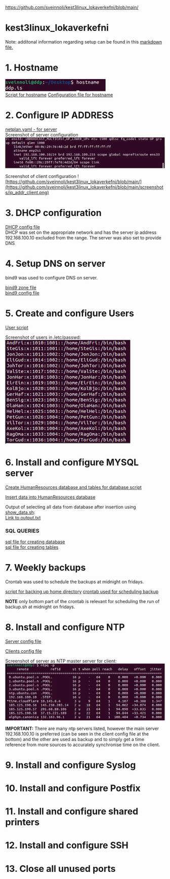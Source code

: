 https://github.com/sveinnoli/kest3linux_lokaverkefni/blob/main/

# kest3linux_lokaverkefni
Note: additonal information regarding setup can be found in this [markdown file.](https://github.com/sveinnoli/kest3linux_lokaverkefni/blob/main/other.md)

# 1. Hostname
![hostname output](https://github.com/sveinnoli/kest3linux_lokaverkefni/blob/main/screenshots/hostname.png)\
[Script for hostname](https://github.com/sveinnoli/kest3linux_lokaverkefni/blob/main/server_vm/scripts/set_hostname)
[Configuration file for hostname](https://github.com/sveinnoli/kest3linux_lokaverkefni/blob/main/server_vm/conf_files/hostname)

# 2. Configure IP ADDRESS
[netplan.yaml - for server](https://github.com/sveinnoli/kest3linux_lokaverkefni/blob/main/server_vm/conf_files/netplan.yaml)\
Screenshot of server configuration\
![Ip conf of server](https://github.com/sveinnoli/kest3linux_lokaverkefni/blob/main/screenshots/ip_addr_server.png)

Screenshot of client configuration
![https://github.com/sveinnoli/kest3linux_lokaverkefni/blob/main/](https://github.com/sveinnoli/kest3linux_lokaverkefni/blob/main/screenshots/ip_addr_client.png)
# 3. DHCP configuration
[DHCP config file](https://github.com/sveinnoli/kest3linux_lokaverkefni/blob/main/server_vm/conf_files/dhcpd.conf)\
DHCP was set on the appropriate network and has the server ip address 192.168.100.10 excluded from the range. The server was also set to provide DNS

# 4. Setup DNS on server
bind9 was used to configure DNS on server.

[bind9 zone file](https://github.com/sveinnoli/kest3linux_lokaverkefni/blob/main/server_vm/conf_files/ddp.is.zone)\
[bind9 config file](https://github.com/sveinnoli/kest3linux_lokaverkefni/blob/main/server_vm/conf_files/named.conf.local)

# 5. Create and configure Users
[User script](https://github.com/sveinnoli/kest3linux_lokaverkefni/blob/main/server_vm/scripts/create_users.sh)

Screenshot of users in /etc/passwd:\
![screenshot of users in /etc/passwd](https://github.com/sveinnoli/kest3linux_lokaverkefni/blob/main/screenshots/users.png)

# 6. Install and configure MYSQL server
[Create HumanResources database and tables for database script](https://github.com/sveinnoli/kest3linux_lokaverkefni/blob/main/server_vm/mysql_files/setup_humanresources.sh)

[Insert data into HumanResources database](https://github.com/sveinnoli/kest3linux_lokaverkefni/blob/main/server_vm/mysql_files/insert_data.sh)

Output of selecting all data from database after insertion using [show_data.sh](https://github.com/sveinnoli/kest3linux_lokaverkefni/blob/main/server_vm/mysql_files/show_data.sh):\
[Link to output.txt](https://github.com/sveinnoli/kest3linux_lokaverkefni/blob/main/server_vm/mysql_files/output.txt)

### SQL QUERIES
[sql file for creating database](https://github.com/sveinnoli/kest3linux_lokaverkefni/blob/main/server_vm/mysql_files/mysql_setup_database.sql)\
[sql file for creating tables](https://github.com/sveinnoli/kest3linux_lokaverkefni/blob/main/server_vm/mysql_files/mysql_setup_tables.sql)

# 7. Weekly backups
Crontab was used to schedule the backups at midnight on fridays.

[script for backing up home directory](https://github.com/sveinnoli/kest3linux_lokaverkefni/blob/main/server_vm/scripts/backup.sh)
[crontab used for scheduling backup](https://github.com/sveinnoli/kest3linux_lokaverkefni/blob/main/server_vm/conf_files/backup_crontab)

**NOTE** only bottom part of the crontab is relevant for scheduling the run of backup.sh at midnight on fridays.

# 8. Install and configure NTP
[Server config file](https://github.com/sveinnoli/kest3linux_lokaverkefni/blob/main/server_vm/conf_files/ntp.conf)

[Clients config file](https://github.com/sveinnoli/kest3linux_lokaverkefni/blob/main/client_vm/ntp.conf)

Screenshot of server as NTP master server for client:\
![Screenshot of server as NTP master server for client](https://github.com/sveinnoli/kest3linux_lokaverkefni/blob/main/screenshots/ntp_client_synced_2.png)

**IMPORTANT:** There are many ntp servers listed, however the main server 192.168.100.10 is preferred (can be seen in the client config file at the bottom) and the other are used as backup and to simply get a time reference from more sources to accurately synchronise time on the client.

# 9. Install and configure Syslog

# 10. Install and configure Postfix

# 11. Install and configure shared printers

# 12. Install and configure SSH

# 13. Close all unused ports